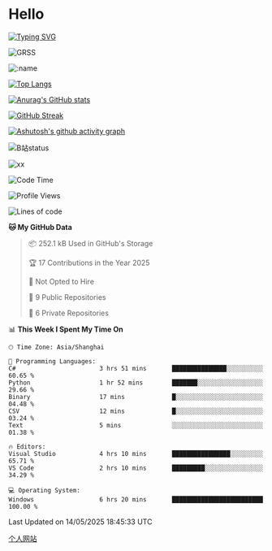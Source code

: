 # Hello


[![Typing SVG](https://readme-typing-svg.demolab.com?font=Fira+Code&pause=1000&color=F78FDE&width=435&lines=Ciallo%ef%bd%9e(%e2%88%a0%e3%83%bb%cf%89%3c+)%e2%8c%92%e2%98%85)](https://git.io/typing-svg)

![GRSS](https://github-readme-steam-card.vercel.app/status/?steamid=76561198221796636&show_in_game_bg=true&show_recent_game_bg=true&animated_avatar=true)

![:name](https://count.getloli.com/get/@hk416?theme=rule34)

[![Top Langs](https://github-readme-stats.vercel.app/api/top-langs/?username=qq583044063qq&locale=cn&hide=javascript,html)](https://github.com/anuraghazra/github-readme-stats)

[![Anurag's GitHub stats](https://github-readme-stats.vercel.app/api?username=qq583044063qq&count_private=true&show_icons=true&locale=cn)](https://github.com/anuraghazra/github-readme-stats)

[![GitHub Streak](https://streak-stats.demolab.com/?user=qq583044063qq&locale=zh_Hans)](https://git.io/streak-stats)

[![Ashutosh's github activity graph](https://github-readme-activity-graph.vercel.app/graph?username=qq583044063qq)](https://github.com/ashutosh00710/github-readme-activity-graph)

![B站status](https://stats.justsong.cn/api/bilibili/?id=3931848&lang=zh-CN)

![xx](xx.gif)

<!--START_SECTION:waka-->
![Code Time](http://img.shields.io/badge/Code%20Time-1%2C570%20hrs%207%20mins-blue)

![Profile Views](http://img.shields.io/badge/Profile%20Views-1-blue)

![Lines of code](https://img.shields.io/badge/From%20Hello%20World%20I%27ve%20Written-905.4%20thousand%20lines%20of%20code-blue)

**🐱 My GitHub Data** 

> 📦 252.1 kB Used in GitHub's Storage 
 > 
> 🏆 17 Contributions in the Year 2025
 > 
> 🚫 Not Opted to Hire
 > 
> 📜 9 Public Repositories 
 > 
> 🔑 6 Private Repositories 
 > 
📊 **This Week I Spent My Time On** 

```text
🕑︎ Time Zone: Asia/Shanghai

💬 Programming Languages: 
C#                       3 hrs 51 mins       ███████████████░░░░░░░░░░   60.65 % 
Python                   1 hr 52 mins        ███████░░░░░░░░░░░░░░░░░░   29.66 % 
Binary                   17 mins             █░░░░░░░░░░░░░░░░░░░░░░░░   04.48 % 
CSV                      12 mins             █░░░░░░░░░░░░░░░░░░░░░░░░   03.24 % 
Text                     5 mins              ░░░░░░░░░░░░░░░░░░░░░░░░░   01.38 % 

🔥 Editors: 
Visual Studio            4 hrs 10 mins       ████████████████░░░░░░░░░   65.71 % 
VS Code                  2 hrs 10 mins       █████████░░░░░░░░░░░░░░░░   34.29 % 

💻 Operating System: 
Windows                  6 hrs 20 mins       █████████████████████████   100.00 % 
```


 Last Updated on 14/05/2025 18:45:33 UTC
<!--END_SECTION:waka-->

[个人网站](https://blog.ayatsukinora.org.cn)
